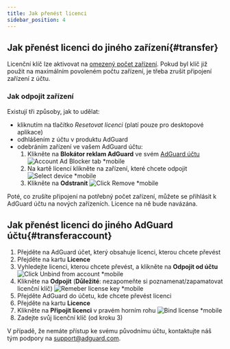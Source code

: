 ```yaml
---
title: Jak přenést licenci
sidebar_position: 4
---
```


## Jak přenést licenci do jiného zařízení{#transfer}

Licenční klíč lze aktivovat na [omezený počet zařízení](../what-is#devices). Pokud byl klíč již použit na maximálním povoleném počtu zařízení, je třeba zrušit připojení zařízení z účtu.

### Jak odpojit zařízení

Existují tři způsoby, jak to udělat:

  * kliknutím na tlačítko *Resetovat licenci* (platí pouze pro desktopové aplikace)
  * odhlášením z účtu v produktu AdGuard
  * odebráním zařízení ve vašem AdGuard účtu:
     1. Klikněte na **Blokátor reklam AdGuard** ve svém [AdGuard účtu](https://my.adguard.com/) ![Account Ad Blocker tab *mobile](https://cdn.adtidy.org/content/kb/ad_blocker/general/newaccount-unbind-device-0.png)
     2. Na kartě licencí klikněte na zařízení, které chcete odpojit ![Select device *mobile](https://cdn.adtidy.org/content/kb/ad_blocker/general/newaccount-unbind-device-1.png)
     3. Klikněte na **Odstranit** ![Click Remove *mobile](https://cdn.adtidy.org/content/kb/ad_blocker/general/newaccount-unbind-device-2.png)

Poté, co zrušíte připojení na potřebný počet zařízení, můžete se přihlásit k AdGuard účtu na nových zařízeních. Licence na ně bude navázána.

## Jak přenést licenci do jiného AdGuard účtu{#transferaccount}

 1. Přejděte na AdGuard účet, který obsahuje licenci, kterou chcete převést
 2. Přejděte na kartu **Licence**
 3. Vyhledejte licenci, kterou chcete převést, a klikněte na **Odpojit od účtu** ![Click Unbind from account *mobile](https://cdn.adtidy.org/content/kb/ad_blocker/general/newaccount-transfer-to-account.png)
 4. Klikněte na **Odpojit** (**Důležité**: nezapomeňte si poznamenat/zapamatovat licenční klíč) ![Remeber license key *mobile](https://cdn.adtidy.org/content/kb/ad_blocker/general/newaccount-transfer-to-account-1.png)
 4. Přejděte AdGuard do účetu, kde chcete převést licenci
 5. Přejděte na kartu **Licence**
 6. Klikněte na **Připojit licenci** v pravém horním rohu ![Bind license *mobile](https://cdn.adtidy.org/content/kb/ad_blocker/general/newaccount-transfer-to-account-2.png)
 7. Zadejte svůj licenční klíč (od kroku 3)

V případě, že nemáte přístup ke svému původnímu účtu, kontaktujte náš tým podpory na support@adguard.com.
